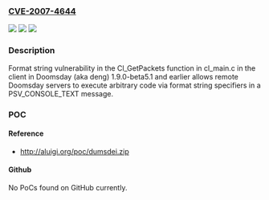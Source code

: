 ### [CVE-2007-4644](https://cve.mitre.org/cgi-bin/cvename.cgi?name=CVE-2007-4644)
![](https://img.shields.io/static/v1?label=Product&message=n%2Fa&color=blue)
![](https://img.shields.io/static/v1?label=Version&message=n%2Fa&color=blue)
![](https://img.shields.io/static/v1?label=Vulnerability&message=n%2Fa&color=brighgreen)

### Description

Format string vulnerability in the Cl_GetPackets function in cl_main.c in the client in Doomsday (aka deng) 1.9.0-beta5.1 and earlier allows remote Doomsday servers to execute arbitrary code via format string specifiers in a PSV_CONSOLE_TEXT message.

### POC

#### Reference
- http://aluigi.org/poc/dumsdei.zip

#### Github
No PoCs found on GitHub currently.

